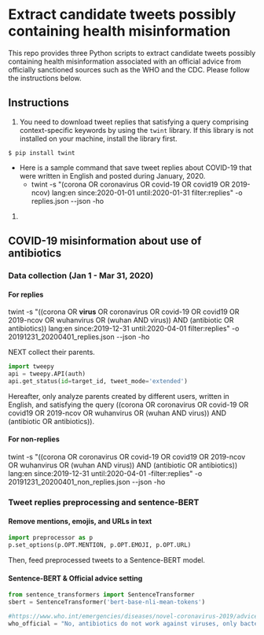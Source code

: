 # Extract candidate tweets possibly containing health misinformation

This repo provides three Python scripts to extract candidate tweets possibly containing health misinformation associated with an official advice from officially sanctioned sources such as the WHO and the CDC. Please follow the instructions below. 

## Instructions

1) You need to download tweet replies that satisfying a query comprising context-specific keywords by using the `twint` library. If this library is not installed on your machine, install the library first. 

```
$ pip install twint
```

- Here is a sample command that save tweet replies about COVID-19 that were written in English and posted during January, 2020.
    * twint -s "(corona OR coronavirus OR covid-19 OR covid19 OR 2019-ncov) lang:en since:2020-01-01 until:2020-01-31 filter:replies" -o replies.json --json -ho

1) 

## COVID-19 misinformation about use of antibiotics

### Data collection (Jan 1 - Mar 31, 2020)
#### For replies
twint -s "((corona OR **virus** OR coronavirus OR covid-19 OR covid19 OR 2019-ncov OR wuhanvirus OR (wuhan AND virus)) AND (antibiotic OR antibiotics)) lang:en since:2019-12-31 until:2020-04-01 filter:replies" -o 20191231_20200401_replies.json --json -ho

NEXT collect their parents. 
```python
import tweepy
api = tweepy.API(auth)
api.get_status(id=target_id, tweet_mode='extended')
```
Hereafter, only analyze parents created by different users, written in English, and satisfying the query ((corona OR coronavirus OR covid-19 OR covid19 OR 2019-ncov OR wuhanvirus OR (wuhan AND virus)) AND (antibiotic OR antibiotics)). 


#### For non-replies
twint -s "((corona OR coronavirus OR covid-19 OR covid19 OR 2019-ncov OR wuhanvirus OR (wuhan AND virus)) AND (antibiotic OR antibiotics)) lang:en since:2019-12-31 until:2020-04-01 -filter:replies" -o 20191231_20200401_non_replies.json --json -ho

### Tweet replies preprocessing and sentence-BERT
#### Remove mentions, emojis, and URLs in text
```python
import preprocessor as p
p.set_options(p.OPT.MENTION, p.OPT.EMOJI, p.OPT.URL)
```
Then, feed preprocessed tweets to a Sentence-BERT model.

#### Sentence-BERT & Official advice setting
```python
from sentence_transformers import SentenceTransformer
sbert = SentenceTransformer('bert-base-nli-mean-tokens')

#https://www.who.int/emergencies/diseases/novel-coronavirus-2019/advice-for-public/myth-busters
who_official = "No, antibiotics do not work against viruses, only bacteria. The new coronavirus (2019-nCoV) is a virus and, therefore, antibiotics should not be used as a means of prevention or treatment. However, if you are hospitalized for the 2019-nCoV, you may receive antibiotics because bacterial co-infection is possible."
```

